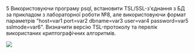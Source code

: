 5 Використовуючи програму psql, встановити TSL/SSL-з'єднання з БД за прикладом з лабораторної роботи №8, але використовуючи формат параметрів "host=var1 port=var2 dbname=var3 user=var4 password=var5 sslmode=var6". Визначити версію TSL-протоколу та перелік використаних криптографічних алгоритмів.

![](https://lh3.googleusercontent.com/FLb13DrpZRSkffKYIYBrLYzJ3sMAN8_lyo51V93zsVxz4anRXZ9BDj0ggZvrlP51Yf_eBp7dd9NbEzI1JG3uQRVzCfGSUs0pMK3Kvd5w9sPvYGM6T5nirBPD3lunZQlUZO_bkpggYqm25BOEsEyeDLbwbo0EuvoLPXzfPiLTQwv5-s6Qvr1oW2OC5peA8w)
